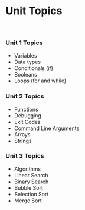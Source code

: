 # Unit Topics
&nbsp;  

### Unit 1 Topics

- Variables
- Data types
- Conditionals (if)
- Booleans
- Loops (for and while)

### Unit 2 Topics

- Functions
- Debugging
- Exit Codes
- Command Line Arguments
- Arrays
- Strings

### Unit 3 Topics

- Algorithms
- Linear Search
- Binary Search
- Bubble Sort
- Selection Sort
- Merge Sort
